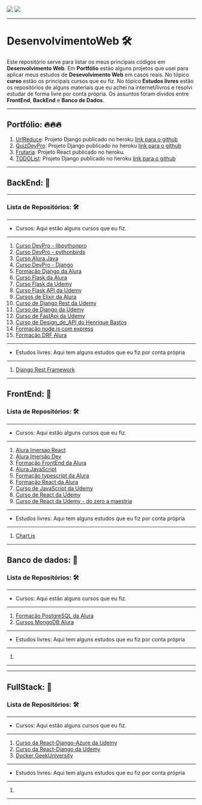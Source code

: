![](https://img.shields.io/github/last-commit/HenriqueCCdA/DesenvolvimentoWeb?style=plasti&ccolor=blue)
![](https://img.shields.io/badge/Autor-Henrique%20C%20C%20de%20Andrade-blue)

---
# DesenvolvimentoWeb 🛠

Este repositório serve para listar os meus principais códigos em **Desenvolvimento Web**. Em **Portfólio** estão alguns projetos que usei para aplicar meus estudos de **Desevolvimento Web** em casos reais. No tópico **curso** estão os principais cursos que eu fiz. No tópico **Estudos livres** estão os repositórios de alguns materiais que eu achei na internet/livros e resolvi estudar de forma livre por conta própria. Os assuntos foram dividos entre **FrontEnd**, **BackEnd** e **Banco de Dados**. 

---


## Portfólio: 🔥🔥🔥 

1. [UrlReduce](https://urlreduce.herokuapp.com/): Projeto Django publicado no heroku [link para o github](https://github.com/HenriqueCCdA/urlReduce)
2. [QuizDevPro](https://quizdevprov2.herokuapp.com/): Projeto Django publicado no heroku [link para o github](https://github.com/HenriqueCCdA/quizDevPro-v2)
3. [Frutaria](https://frutaria-hcca.herokuapp.com/): Projeto React publicado no heroku.
4. [TODOList](https://django-todo-list-hcca.herokuapp.com/): Projeto Django publicado no heroku [link para o github](https://github.com/HenriqueCCdA/todo_list_django)
---

## BackEnd: 🦕
---

### Lista de Repositórios: 🛠
---

* Cursos: Aqui estão alguns cursos que eu fiz.
---
1. [Curso DevPro - libpythonpro](https://github.com/HenriqueCCdA/libpythonpro)
2. [Curso DevPro - pythonbirds](https://github.com/HenriqueCCdA/pythonbirds)
3. [Curso Alura Java](https://github.com/HenriqueCCdA/Java)
4. [Curso DevPro - Django](https://github.com/HenriqueCCdA/cursoDjangoDevPro)
5. [Formação Django da Alura](https://github.com/HenriqueCCdA/AluraFormacaoDjango)
6. [Curso Flask da Alura](https://github.com/HenriqueCCdA/flaskCursoAlura)
7. [Curso Flask da Udemy](https://github.com/HenriqueCCdA/FlaskMasterclassUdemy)
8. [Curso Flask API da Udemy](https://github.com/HenriqueCCdA/FlaskApiUdemy)
9. [Cursos de Elixir da Alura](https://github.com/HenriqueCCdA/AluraElixirCursos)
10. [Curso de Django Rest da Udemy](https://github.com/HenriqueCCdA/DjangoRestUdemy)
11. [Curso de Django da Udemy](https://github.com/HenriqueCCdA/DjangoUdemy/blob/main/README.md)
12. [Curso de FastApi da Udemy](https://github.com/HenriqueCCdA/FastApiCourse2022)
13. [Curso de Design_de_API do Henrique Bastos](https://github.com/HenriqueCCdA/Design_de_API_na_pratica)
14. [Formação node.js com express](https://github.com/HenriqueCCdA/FormacaoNodeJsExpress)
15. [Formação DRF Alura](https://github.com/HenriqueCCdA/AluraFormacaoDRF)
---

* Estudos livres: Aqui tem alguns estudos que eu fiz por conta própria
---
1. [Django Rest Framework](https://github.com/HenriqueCCdA/DjangoRestToken)

---
## FrontEnd: 🦖

### Lista de Repositórios: 🛠
---

* Cursos: Aqui estão alguns cursos que eu fiz.
---
1. [Alura Imersao React](https://github.com/HenriqueCCdA/ImersaoReact)
2. [Alura Imersão Dev](https://github.com/HenriqueCCdA/ImersaoDev01)
3. [Formação FrontEnd da Alura](https://github.com/HenriqueCCdA/AluraFormacaoFrontEnd)
4. [Alura JavaScript](https://github.com/HenriqueCCdA/AluraJavaScript)
5. [Formação typescript da Alura](https://github.com/HenriqueCCdA/AluraFormacaoTypescript)
6. [Formação React da Alura](https://github.com/HenriqueCCdA/FormacaoReactAlura)
7. [Curso de JavaScript da Udemy](https://github.com/HenriqueCCdA/JavaScriptGeekUni)
8. [Curso de React da Udemy](https://github.com/HenriqueCCdA/ReactUdemy)
9. [Curso de React da Udemy - do zero a maestria](https://github.com/HenriqueCCdA/ReactUdemyZeroMaestria)
---

* Estudos livres: Aqui tem alguns estudos que eu fiz por conta própria
---
1. [Chart.js](https://github.com/HenriqueCCdA/Chartjs)

---


## Banco de dados: 🐢

### Lista de Repositórios: 🛠
---

* Cursos: Aqui estão alguns cursos que eu fiz.
---
1. [Formação PostgreSQL da Alura](https://github.com/HenriqueCCdA/AluraFormacaoPostgreSQL)
2. [Cursos MongoDB Alura](https://github.com/HenriqueCCdA/MongoDB_Alura)
---

* Estudos livres: Aqui tem alguns estudos que eu fiz por conta própria
---
1.
---

---
## FullStack: 🦏

### Lista de Repositórios: 🛠
---

* Cursos: Aqui estão alguns cursos que eu fiz.
---
1. [Curso da React-Django-Azure da Udemy](https://github.com/HenriqueCCdA/ReactDjangoAzure)
2. [Curso da React-Django da Udemy](https://github.com/HenriqueCCdA/reactDjango)
3. [Docker GeekUniversity](https://github.com/HenriqueCCdA/DockerGeekUniversity)
---

* Estudos livres: Aqui tem alguns estudos que eu fiz por conta própria
---
1. 

---


